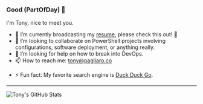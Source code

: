 ### Good $($PartOfDay) 👋
I'm Tony, nice to meet you. 

- 🔭 I’m currently broadcasting my [resume](https://github.com/tonypags/resume/), please check this out! 👀
- 👥 I’m looking to collaborate on PowerShell projects involving configurations, software deployment, or anything really.
- 🤔 I’m looking for help on how to break into DevOps. 
- 📫 How to reach me: tony@pagliaro.co
<!--
- 🌱 I’m currently learning PowerShell DSC on a very small lab environment.
- 💬 Ask me about 
- 📢 PSA: 
-->
- ⚡ Fun fact: My favorite search engine is [Duck Duck Go](https://duckduckgo.com).

---

<img align="left" alt="Tony's GitHub Stats" src="https://github-readme-stats.vercel.app/api?username=tonypags&show_icons=true&count_private=true" />
